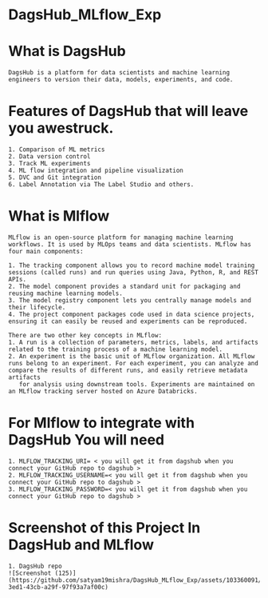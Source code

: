 # DagsHub_MLflow_Exp
# What is DagsHub 
    DagsHub is a platform for data scientists and machine learning engineers to version their data, models, experiments, and code.
# Features of DagsHub that will leave you awestruck.
    1. Comparison of ML metrics
    2. Data version control
    3. Track ML experiments
    4. ML flow integration and pipeline visualization
    5. DVC and Git integration
    6. Label Annotation via The Label Studio and others.
# What is Mlflow
    MLflow is an open-source platform for managing machine learning workflows. It is used by MLOps teams and data scientists. MLflow has four main components:
    
    1. The tracking component allows you to record machine model training sessions (called runs) and run queries using Java, Python, R, and REST APIs.
    2. The model component provides a standard unit for packaging and reusing machine learning models.
    3. The model registry component lets you centrally manage models and their lifecycle.
    4. The project component packages code used in data science projects, ensuring it can easily be reused and experiments can be reproduced.
    
    There are two other key concepts in MLflow:
    1. A run is a collection of parameters, metrics, labels, and artifacts related to the training process of a machine learning model.
    2. An experiment is the basic unit of MLflow organization. All MLflow runs belong to an experiment. For each experiment, you can analyze and compare the results of different runs, and easily retrieve metadata artifacts  
       for analysis using downstream tools. Experiments are maintained on an MLflow tracking server hosted on Azure Databricks.
# For Mlflow to integrate with DagsHub You will need 
    1. MLFLOW_TRACKING_URI= < you will get it from dagshub when you connect your GitHub repo to dagshub >
    2. MLFLOW_TRACKING_USERNAME=< you will get it from dagshub when you connect your GitHub repo to dagshub >
    3. MLFLOW_TRACKING_PASSWORD=< you will get it from dagshub when you connect your GitHub repo to dagshub >

# Screenshot of this Project In DagsHub and MLflow
    1. DagsHub repo
    ![Screenshot (125)](https://github.com/satyam19mishra/DagsHub_MLflow_Exp/assets/103360091/0cc8db7f-3ed1-43cb-a29f-97f93a7af00c)
